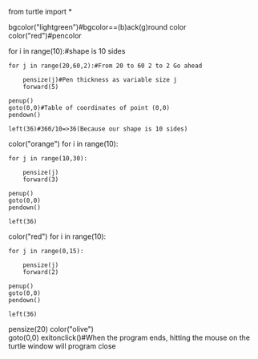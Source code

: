 
from turtle import *

bgcolor("lightgreen")#bgcolor==(b)ack(g)round color
color("red")#pencolor

for i in range(10):#shape is 10 sides
    
    for j in range(20,60,2):#From 20 to 60 2 to 2 Go ahead
        
        pensize(j)#Pen thickness as variable size j
        forward(5)
        
    penup()
    goto(0,0)#Table of coordinates of point (0,0)
    pendown()
    
    left(36)#360/10=>36(Because our shape is 10 sides)

color("orange") 
for i in range(10):
    
    for j in range(10,30):
        
        pensize(j)
        forward(3)
        
    penup()
    goto(0,0)
    pendown()
    
    left(36)

color("red") 
for i in range(10):
    
    for j in range(0,15):
        
        pensize(j)
        forward(2)
        
    penup()
    goto(0,0)
    pendown()
    
    left(36)
    
pensize(20)
color("olive")   
goto(0,0)
exitonclick()#When the program ends, hitting the mouse on the turtle window will program close





